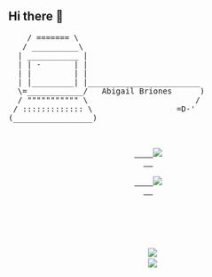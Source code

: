 ## Hi there 👋

<pre>
    / ======= \
   / __________\
  | ___________ |
  | | -       | |
  | |         | |
  | |_________| |________________________
  \=____________/   Abigail Briones      )
  / """"""""""" \                       /
 / ::::::::::::: \                  =D-'
(_________________)
<pre>
<div align="center">
  <a href="abigailbrionesaranda@gmail.com">
    <img src="https://img.shields.io/badge/Gmail-333333?style=for-the-badge&logo=gmail&logoColor=red" />
  </a>
  <a href="https://linkedin.com/abigailbrionesa" target="_blank">
    <img src="https://img.shields.io/badge/LinkedIn-0077B5?style=for-the-badge&logo=linkedin&logoColor=white" target="_blank" />
  </a>
</div>



<p align="center">
  <img src="https://skillicons.dev/icons?i=ts,nodejs,react,nextjs,postgres,prisma" />
  <img src="https://skillicons.dev/icons?i=html,css,tailwind,js,redux,git,postman,figma" />
</p>
